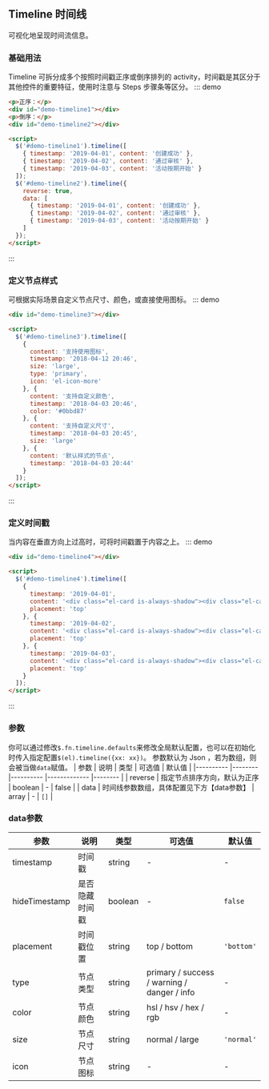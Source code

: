 ## Timeline 时间线
可视化地呈现时间流信息。

### 基础用法
Timeline 可拆分成多个按照时间戳正序或倒序排列的 activity，时间戳是其区分于其他控件的重要特征，使⽤时注意与 Steps 步骤条等区分。
::: demo

```html
<p>正序：</p>
<div id="demo-timeline1"></div>
<p>倒序：</p>
<div id="demo-timeline2"></div>

<script>
  $('#demo-timeline1').timeline([
    { timestamp: '2019-04-01', content: '创建成功' },
    { timestamp: '2019-04-02', content: '通过审核' },
    { timestamp: '2019-04-03', content: '活动按期开始' }
  ]);
  $('#demo-timeline2').timeline({
    reverse: true,
    data: [
      { timestamp: '2019-04-01', content: '创建成功' },
      { timestamp: '2019-04-02', content: '通过审核' },
      { timestamp: '2019-04-03', content: '活动按期开始' }
    ]
  });
</script>
```
:::

### 定义节点样式
可根据实际场景自定义节点尺寸、颜色，或直接使用图标。
::: demo

```html
<div id="demo-timeline3"></div>

<script>
  $('#demo-timeline3').timeline([
    {
      content: '支持使用图标',
      timestamp: '2018-04-12 20:46',
      size: 'large',
      type: 'primary',
      icon: 'el-icon-more'
    }, {
      content: '支持自定义颜色',
      timestamp: '2018-04-03 20:46',
      color: '#0bbd87'
    }, {
      content: '支持自定义尺寸',
      timestamp: '2018-04-03 20:45',
      size: 'large'
    }, {
      content: '默认样式的节点',
      timestamp: '2018-04-03 20:44'
    }
  ]);
</script>
```
:::

### 定义时间戳
当内容在垂直方向上过高时，可将时间戳置于内容之上。
::: demo

```html
<div id="demo-timeline4"></div>

<script>
  $('#demo-timeline4').timeline([
    {
      timestamp: '2019-04-01',
      content: '<div class="el-card is-always-shadow"><div class="el-card__body"><h4>更新 Github 模板</h4> <p>王小虎 提交于 2018/4/12 20:46</p></div></div>',
      placement: 'top'
    }, {
      timestamp: '2019-04-02',
      content: '<div class="el-card is-always-shadow"><div class="el-card__body"><h4>更新 Github 模板</h4> <p>王小虎 提交于 2018/4/3 20:46</p></div></div>',
      placement: 'top'
    }, {
      timestamp: '2019-04-03',
      content: '<div class="el-card is-always-shadow"><div class="el-card__body"><h4>更新 Github 模板</h4> <p>王小虎 提交于 2018/4/2 20:46</p></div></div>',
      placement: 'top'
    }
  ]);
</script>
```
:::

### 参数
你可以通过修改`$.fn.timeline.defaults`来修改全局默认配置，也可以在初始化时传入指定配置`$(el).timeline({xx: xx})`。
参数默认为 Json ，若为数组，则会被当做`data`赋值。
| 参数      | 说明    | 类型      | 可选值       | 默认值   |
|---------- |-------- |---------- |-------------  |-------- |
| reverse | 指定节点排序方向，默认为正序 | boolean | - | false |
| data    | 时间线参数数组，具体配置见下方【data参数】   | array  | - | `[]` |

### data参数
| 参数      | 说明    | 类型      | 可选值       | 默认值   |
|---------- |-------- |---------- |-------------  |-------- |
| timestamp     | 时间戳 | string  | - | - |
| hideTimestamp  | 是否隐藏时间戳 | boolean | - | `false` |
| placement | 时间戳位置 | string | top / bottom | `'bottom'` |
| type | 节点类型 | string | primary / success / warning / danger / info | - |
| color | 节点颜色 | string | hsl / hsv / hex / rgb | - |
| size | 节点尺寸 | string | normal / large | `'normal'` |
| icon | 节点图标 | string | - | - |
